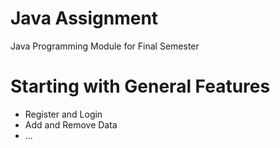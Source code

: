 # Java Assignment
Java Programming Module for Final Semester 

<h1> Starting with General Features </h1>
<ul>
  <li>Register and Login</li>
  <li>Add and Remove Data</li>
  <li>...</li>
</ul>
